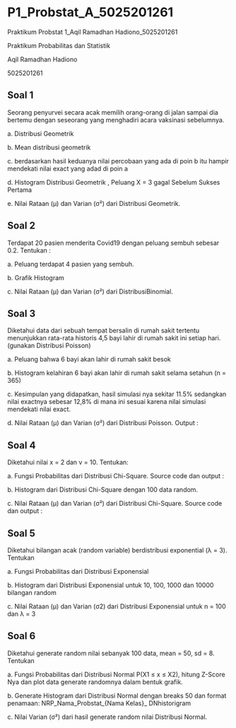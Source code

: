 # P1_Probstat_A_5025201261
Praktikum Probstat 1_Aqil Ramadhan Hadiono_5025201261 

Praktikum Probabilitas dan Statistik

Aqil Ramadhan Hadiono

5025201261

## Soal 1
Seorang penyurvei secara acak memilih orang-orang di jalan sampai dia bertemu dengan seseorang yang menghadiri acara vaksinasi sebelumnya.

a. Distribusi Geometrik
    
b. Mean distribusi geometrik

c. berdasarkan hasil keduanya nilai percobaan yang ada di poin b itu hampir mendekati nilai exact yang adad di poin a

d. Histogram Distribusi Geometrik , Peluang X = 3 gagal Sebelum Sukses Pertama

e. Nilai Rataan (μ) dan Varian (σ²) dari Distribusi Geometrik.

## Soal 2
Terdapat 20 pasien menderita Covid19 dengan peluang sembuh sebesar 0.2. Tentukan :

a. Peluang terdapat 4 pasien yang sembuh.

b. Grafik Histogram 

c. Nilai Rataan (μ) dan Varian (σ²) dari DistribusiBinomial.

## Soal 3
Diketahui data dari sebuah tempat bersalin di rumah sakit tertentu menunjukkan rata-rata historis
4,5 bayi lahir di rumah sakit ini setiap hari. (gunakan Distribusi Poisson)

a. Peluang bahwa 6 bayi akan lahir di rumah sakit besok

b. Histogram kelahiran 6 bayi akan lahir di rumah sakit selama setahun (n = 365) 

c. Kesimpulan yang didapatkan, hasil simulasi nya sekitar 11.5% sedangkan nilai exactnya sebesar 12,8% di mana ini sesuai karena nilai simulasi mendekati nilai exact.

d. Nilai Rataan (μ) dan Varian (σ²) dari Distribusi Poisson. Output :

## Soal 4
Diketahui nilai x = 2 dan v = 10. Tentukan:

a. Fungsi Probabilitas dari Distribusi Chi-Square. Source code dan output :

b. Histogram dari Distribusi Chi-Square dengan 100 data random. 

c. Nilai Rataan (μ) dan Varian (σ²) dari Distribusi Chi-Square. Source code dan output :

## Soal 5
Diketahui bilangan acak (random variable) berdistribusi exponential (λ = 3). Tentukan

a. Fungsi Probabilitas dari Distribusi Exponensial

b. Histogram dari Distribusi Exponensial untuk 10, 100, 1000 dan 10000 bilangan random

c. Nilai Rataan (μ) dan Varian (σ2) dari Distribusi Exponensial untuk n = 100 dan λ = 3

## Soal 6
Diketahui generate random nilai sebanyak 100 data, mean = 50, sd = 8. Tentukan

a. Fungsi Probabilitas dari Distribusi Normal P(X1 ≤ x ≤ X2), hitung Z-Score Nya dan plot data generate randomnya dalam bentuk grafik.

b. Generate Histogram dari Distribusi Normal dengan breaks 50 dan format penamaan: NRP_Nama_Probstat_{Nama Kelas}_ DNhistorigram

c. Nilai Varian (σ²) dari hasil generate random nilai Distribusi Normal.
